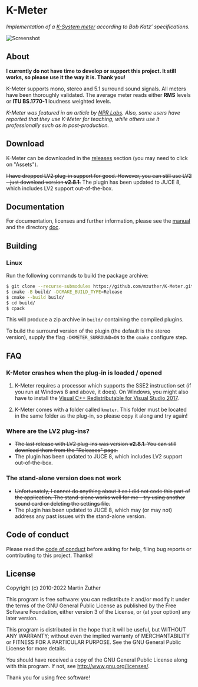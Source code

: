 # K-Meter

*Implementation of a [K-System meter] according to Bob Katz&rsquo;
specifications.*

![Screenshot](./doc/include/images/kmeter.png)

## About

**I currently do not have time to develop or support this project. It still
works, so please use it the way it is. Thank you!**

K-Meter supports mono, stereo and 5.1 surround sound signals.  All
meters have been thoroughly validated.  The average meter reads either
**RMS** levels or **ITU BS.1770-1** loudness weighted levels.

*K-Meter was featured in an article by [NPR Labs].  Also, some users
have reported that they use K-Meter for teaching, while others use it
professionally such as in post-production.*

## Download

K-Meter can be downloaded in the [releases][] section (you may need to
click on "Assets").

~~I have dropped LV2 plug-in support for good.  However, you can still
use LV2 - just download version **v2.8.1**.~~  The plugin has been 
updated to JUCE 8, which includes LV2 support out-of-the-box.

## Documentation

For documentation, licenses and further information, please see the
[manual][] and the directory [doc][].

## Building
### Linux
Run the following commands to build the package archive:
```bash
$ git clone --recurse-submodules https://github.com/mzuther/K-Meter.github; cd K-Meter
$ cmake -B build/ -DCMAKE_BUILD_TYPE=Release                                            # configure
$ cmake --build build/                                                                  # build
$ cd build/
$ cpack
```
This will produce a zip archive in `build/` containing the compiled plugins.

To build the surround version of the plugin (the default is the stereo version), 
supply the flag `-DKMETER_SURROUND=ON` to the `cmake` configure step.

## FAQ

### K-Meter crashes when the plug-in is loaded / opened

1. K-Meter requires a processor which supports the SSE2 instruction
   set (if you run at Windows 8 and above, it does).  On Windows, you
   might also have to install the [Visual C++ Redistributable for
   Visual Studio 2017][VC++ Redist].

2. K-Meter comes with a folder called `kmeter`.  This folder must be
   located in the same folder as the plug-in, so please copy it along
   and try again!

### Where are the LV2 plug-ins?

- ~~The last release with LV2 plug-ins was version **v2.8.1**.  You can
  still download them from the "Releases" page.~~
- The plugin has been updated to JUCE 8, which includes LV2 support 
  out-of-the-box.

### The stand-alone version does not work

- ~~Unfortunately, I cannot do anything about it as I did not code this
  part of the application.  The stand-alone works well for me - try
  using another sound card or deleting the settings file.~~
- The plugin has been updated to JUCE 8, which may (or may not) address 
  any past issues with the stand-alone version.

## Code of conduct

Please read the [code of conduct][COC] before asking for help, filing
bug reports or contributing to this project.  Thanks!

## License

Copyright (c) 2010-2022 Martin Zuther

This program is free software: you can redistribute it and/or modify
it under the terms of the GNU General Public License as published by
the Free Software Foundation, either version 3 of the License, or
(at your option) any later version.

This program is distributed in the hope that it will be useful,
but WITHOUT ANY WARRANTY; without even the implied warranty of
MERCHANTABILITY or FITNESS FOR A PARTICULAR PURPOSE.  See the
GNU General Public License for more details.

You should have received a copy of the GNU General Public License
along with this program.  If not, see <http://www.gnu.org/licenses/>.

Thank you for using free software!


[COC]:             https://github.com/mzuther/K-Meter/tree/master/CODE_OF_CONDUCT.markdown
[doc]:             https://github.com/mzuther/K-Meter/tree/master/doc/
[manual]:          https://github.com/mzuther/K-Meter/raw/master/doc/kmeter.pdf
[releases]:        https://github.com/mzuther/K-Meter/releases

[K-System meter]:  https://www.digido.com/portfolio-item/level-practices-part-2/
[NPR Labs]:        http://www.nprlabs.org/
[VC++ Redist]:     https://www.visualstudio.com/downloads/

